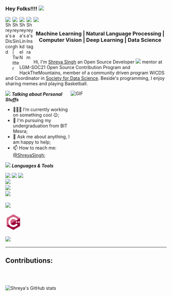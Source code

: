 ### Hey Folks!!!! <img src="https://media.giphy.com/media/7j2hfyeVcDtf2/giphy.gif" width="50" />
![](https://komarev.com/ghpvc/?username=SinghShreya05&color=green)
<a href="https://discord.gg/FfHjHH9VYc">
  <img align="left" alt="Shreya's Discord" width="22px" src="https://cdn.jsdelivr.net/npm/simple-icons@v3/icons/discord.svg" />
</a>
<a href="https://twitter.com/regulamahila?s=08">
  <img align="left" alt="Shreya Singh | Twitter" width="22px" src="https://cdn.jsdelivr.net/npm/simple-icons@v3/icons/twitter.svg" />
</a>
<a href="https://www.linkedin.com/in/shreya-singh-83b9561a1">
  <img align="left" alt="Shreya's LinkdeIN" width="22px" src="https://cdn.jsdelivr.net/npm/simple-icons@v3/icons/linkedin.svg" />
</a>
<a href="https://www.instagram.com/nottonlyyours/">
  <img align="left" alt="Shreya's Instagram" width="22px" src="https://cdn.jsdelivr.net/npm/simple-icons@v3/icons/instagram.svg" />
</a>

<h3 align="center">Machine Learning | Natural Language Processing | Computer Vision | Deep Learning | Data Science</h3>
<br />

Hi, I'm [Shreya Singh](https://www.linkedin.com/in/shreya-singh-83b9561a1) an Open Source Developer</b> <img src="https://github.com/TheDudeThatCode/TheDudeThatCode/blob/master/Assets/Developer.gif" width="30px"> mentor at LGM-SOC21 Open Source Contribution Program and HackTheMountains, member of a community driven program WiCDS and Coordinator in [Society for Data Science](https://sdsbitmesra.in/teams.html). Beside's programming, I enjoy sharing memes and playing Basketball.

  <img align="right" alt="GIF" src="https://github.com/abhisheknaiidu/abhisheknaiidu/blob/master/code.gif?raw=true" width="300" height="200" />

<img src="https://media.giphy.com/media/ObNTw8Uzwy6KQ/giphy.gif" width="30px">&nbsp;***Talking about Personal Stuffs***
<p align="left">

- 👨🏽‍💻 I’m currently working on something cool :wink:;
- 🌱 I'm pursuing my undergraduation from BIT Mesra; 
- 💬 Ask me about anything, I am happy to help;
- 📫 How to reach me: [@ShreyaSingh](https://www.linkedin.com/in/shreya-singh-83b9561a1);

<img src="https://media.giphy.com/media/ObNTw8Uzwy6KQ/giphy.gif" width="30px">&nbsp;***Languages & Tools***
<p align="left">
  
  <code><img height="50" src="https://github.com/uannabi/-/blob/master/resource/python-icon.svg"></code>
  <code><img height="50" src="https://github.com/jmnote/z-icons/blob/master/svg/c.svg"></code>
  <code><img height="50" src="https://www.vectorlogo.zone/logos/pytorch/pytorch-ar21.svg"></code>
  <code> <img height="50" src="https://upload.wikimedia.org/wikipedia/commons/thumb/2/2d/Tensorflow_logo.svg/173px-Tensorflow_logo.svg.png"> </code>
  <code><img height="50" src="https://upload.wikimedia.org/wikipedia/commons/thumb/0/05/Scikit_learn_logo_small.svg/390px-Scikit_learn_logo_small.svg.png"></code>
  <code> <img height="50" src="https://github.com/uannabi/-/blob/master/resource/other/mysql-ar21.svg"> </code>
  <code> <img height="50" src="https://github.com/uannabi/-/blob/master/resource/git.svg"> </code>
  <code> <img height="50" src="https://raw.githubusercontent.com/devicons/devicon/master/icons/cplusplus/cplusplus-original.svg"> </code>
  <code> <img height="50" src="https://cdn.worldvectorlogo.com/logos/tableau-software.svg"> </code>
  <hr>


 ## Contributions: 
  
<br>
<br />

![Shreya's GitHub stats](https://github-readme-stats.vercel.app/api?username=SinghShreya05&count_private=true&theme=radical) 

